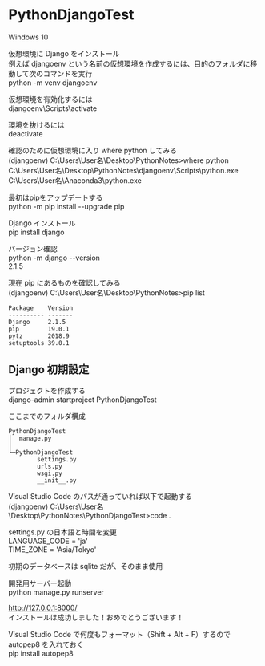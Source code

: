 # PythonDjangoTest

Windows 10

仮想環境に Django をインストール  
例えば djangoenv という名前の仮想環境を作成するには、目的のフォルダに移動して次のコマンドを実行  
python -m venv djangoenv

仮想環境を有効化するには  
djangoenv\Scripts\activate

環境を抜けるには  
deactivate

確認のために仮想環境に入り where python してみる  
(djangoenv) C:\Users\User名\Desktop\PythonNotes>where python  
C:\Users\User名\Desktop\PythonNotes\djangoenv\Scripts\python.exe  
C:\Users\User名\Anaconda3\python.exe

最初はpipをアップデートする  
python -m pip install --upgrade pip

Django インストール  
pip install django

バージョン確認  
python -m django --version  
2.1.5

現在 pip にあるものを確認してみる  
(djangoenv) C:\Users\User名\Desktop\PythonNotes>pip list

    Package    Version
    ---------- -------
    Django     2.1.5
    pip        19.0.1
    pytz       2018.9
    setuptools 39.0.1

## Django 初期設定

プロジェクトを作成する  
django-admin startproject PythonDjangoTest

ここまでのフォルダ構成  

    PythonDjangoTest
    │  manage.py
    │
    └─PythonDjangoTest
            settings.py
            urls.py
            wsgi.py
            __init__.py

Visual Studio Code のパスが通っていれば以下で起動する  
(djangoenv) C:\Users\User名\Desktop\PythonNotes\PythonDjangoTest>code .

settings.py の日本語と時間を変更  
LANGUAGE_CODE = 'ja'  
TIME_ZONE = 'Asia/Tokyo'  

初期のデータベースは sqlite だが、そのまま使用  

開発用サーバー起動  
python manage.py runserver  

http://127.0.0.1:8000/  
インストールは成功しました！おめでとうございます！  

Visual Studio Code で何度もフォーマット（Shift + Alt + F）するので autopep8 を入れておく  
pip install autopep8

